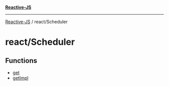 [**Reactive-JS**](../../README.md)

***

[Reactive-JS](../../README.md) / react/Scheduler

# react/Scheduler

## Functions

- [get](functions/get.md)
- [getImpl](functions/getImpl.md)
